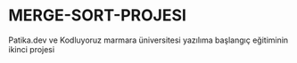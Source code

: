 # MERGE-SORT-PROJESI
Patika.dev ve Kodluyoruz marmara üniversitesi yazılıma başlangıç eğitiminin ikinci projesi
